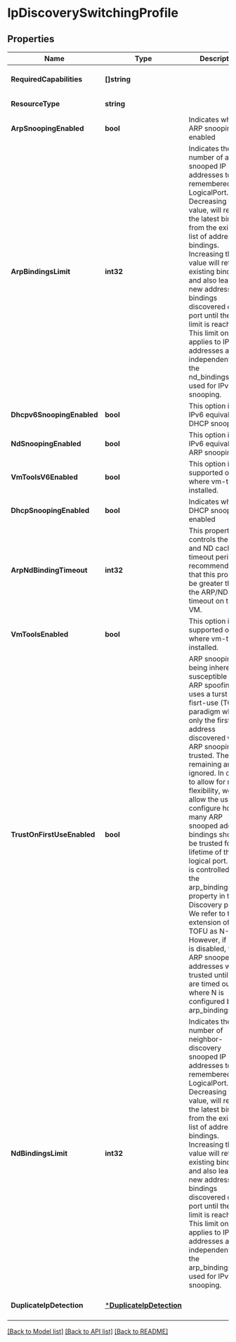 # IpDiscoverySwitchingProfile

## Properties
Name | Type | Description | Notes
------------ | ------------- | ------------- | -------------
**RequiredCapabilities** | **[]string** |  | [optional] [default to null]
**ResourceType** | **string** |  | [default to null]
**ArpSnoopingEnabled** | **bool** | Indicates whether ARP snooping is enabled | [optional] [default to true]
**ArpBindingsLimit** | **int32** | Indicates the number of arp snooped IP addresses to be remembered per LogicalPort. Decreasing this value, will retain the latest bindings from the existing list of address bindings. Increasing this value will retain existing bindings and also learn any new address bindings discovered on the port until the new limit is reached. This limit only applies to IPv4 addresses and is independent of the nd_bindings_limit used for IPv6 snooping. | [optional] [default to 1]
**Dhcpv6SnoopingEnabled** | **bool** | This option is the IPv6 equivalent of DHCP snooping. | [optional] [default to false]
**NdSnoopingEnabled** | **bool** | This option is the IPv6 equivalent of ARP snooping. | [optional] [default to false]
**VmToolsV6Enabled** | **bool** | This option is only supported on ESX where vm-tools is installed. | [optional] [default to false]
**DhcpSnoopingEnabled** | **bool** | Indicates whether DHCP snooping is enabled | [optional] [default to true]
**ArpNdBindingTimeout** | **int32** | This property controls the ARP and ND cache timeout period.It is recommended that this property be greater than the ARP/ND cache timeout on the VM.  | [optional] [default to 10]
**VmToolsEnabled** | **bool** | This option is only supported on ESX where vm-tools is installed. | [optional] [default to true]
**TrustOnFirstUseEnabled** | **bool** | ARP snooping being inherently susceptible to ARP spoofing, uses a turst-on-fisrt-use (TOFU) paradigm where only the first IP address discovered via ARP snooping is trusted. The remaining are ignored. In order to allow for more flexibility, we allow the user to configure how many ARP snooped address bindings should be trusted for the lifetime of the logical port. This is controlled by the arp_bindings_limit property in the IP Discovery profile. We refer to this extension of TOFU as N-TOFU. However, if TOFU is disabled, then N ARP snooped IP addresses will be trusted until they are timed out, where N is configured by arp_bindings_limit.  | [optional] [default to true]
**NdBindingsLimit** | **int32** | Indicates the number of neighbor-discovery snooped IP addresses to be remembered per LogicalPort. Decreasing this value, will retain the latest bindings from the existing list of address bindings. Increasing this value will retain existing bindings and also learn any new address bindings discovered on the port until the new limit is reached. This limit only applies to IPv6 addresses and is independent of the arp_bindings_limit used for IPv4 snooping. | [optional] [default to 3]
**DuplicateIpDetection** | [***DuplicateIpDetection**](DuplicateIPDetection.md) |  | [optional] [default to null]

[[Back to Model list]](../README.md#documentation-for-models) [[Back to API list]](../README.md#documentation-for-api-endpoints) [[Back to README]](../README.md)


